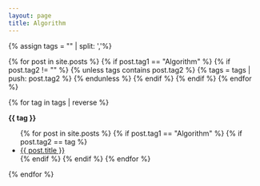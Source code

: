```yaml
---
layout: page
title: Algorithm
---
```


{% assign tags = "" | split: ','%}

{% for post in site.posts %}
  {% if post.tag1 == "Algorithm" %}
  {% if post.tag2 != "" %}
  {% unless tags contains post.tag2 %}
    {% tags = tags | push: post.tag2 %}
  {% endunless %}
  {% endif %}
  {% endif %}
{% endfor %}

{% for tag in tags | reverse %}
<p id="{{ tag | slugify }}"><b>{{ tag }}</b></p>
<ul>
  {% for post in site.posts %}
  {% if post.tag1 == "Algorithm" %}
  {% if post.tag2 == tag %}
  <li>
      <a href="{{ post.url }}">
        {{ post.title }}
      </a>
  </li>
  {% endif %}
  {% endif %}
  {% endfor %}
</ul>

{% endfor %}
